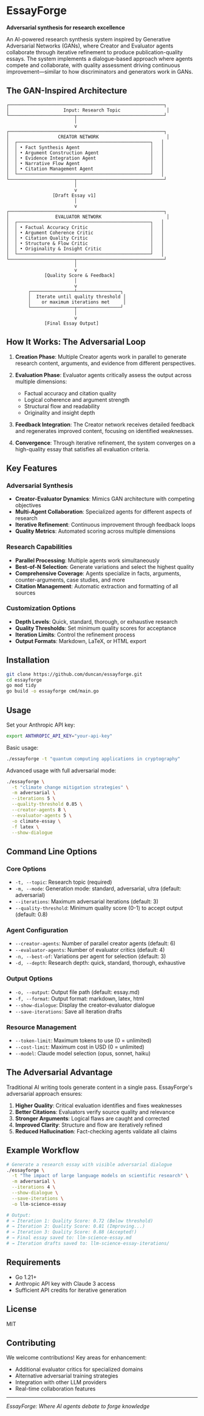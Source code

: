 # EssayForge

**Adversarial synthesis for research excellence**

An AI-powered research synthesis system inspired by Generative Adversarial Networks (GANs), where Creator and Evaluator agents collaborate through iterative refinement to produce publication-quality essays. The system implements a dialogue-based approach where agents compete and collaborate, with quality assessment driving continuous improvement—similar to how discriminators and generators work in GANs.

## The GAN-Inspired Architecture

```
┌─────────────────────────────────────────────────────────┐
│                    Input: Research Topic                 │
└────────────────────────┬────────────────────────────────┘
                         │
                         v
┌─────────────────────────────────────────────────────────┐
│                  CREATOR NETWORK                         │
│  ┌─────────────────────────────────────────────────┐   │
│  │ • Fact Synthesis Agent                          │   │
│  │ • Argument Construction Agent                   │   │
│  │ • Evidence Integration Agent                    │   │
│  │ • Narrative Flow Agent                          │   │
│  │ • Citation Management Agent                     │   │
│  └─────────────────────────────────────────────────┘   │
└────────────────────────┬────────────────────────────────┘
                         │
                         v
                 [Draft Essay v1]
                         │
                         v
┌─────────────────────────────────────────────────────────┐
│                 EVALUATOR NETWORK                        │
│  ┌─────────────────────────────────────────────────┐   │
│  │ • Factual Accuracy Critic                       │   │
│  │ • Argument Coherence Critic                     │   │
│  │ • Citation Quality Critic                       │   │
│  │ • Structure & Flow Critic                       │   │
│  │ • Originality & Insight Critic                  │   │
│  └─────────────────────────────────────────────────┘   │
└────────────────────────┬────────────────────────────────┘
                         │
                         v
              [Quality Score & Feedback]
                         │
                         v
        ┌────────────────┴────────────────┐
        │  Iterate until quality threshold │
        │    or maximum iterations met     │
        └────────────────┬────────────────┘
                         │
                         v
              [Final Essay Output]
```

## How It Works: The Adversarial Loop

1. **Creation Phase**: Multiple Creator agents work in parallel to generate research content, arguments, and evidence from different perspectives.

2. **Evaluation Phase**: Evaluator agents critically assess the output across multiple dimensions:
   - Factual accuracy and citation quality
   - Logical coherence and argument strength  
   - Structural flow and readability
   - Originality and insight depth

3. **Feedback Integration**: The Creator network receives detailed feedback and regenerates improved content, focusing on identified weaknesses.

4. **Convergence**: Through iterative refinement, the system converges on a high-quality essay that satisfies all evaluation criteria.

## Key Features

### Adversarial Synthesis
- **Creator-Evaluator Dynamics**: Mimics GAN architecture with competing objectives
- **Multi-Agent Collaboration**: Specialized agents for different aspects of research
- **Iterative Refinement**: Continuous improvement through feedback loops
- **Quality Metrics**: Automated scoring across multiple dimensions

### Research Capabilities  
- **Parallel Processing**: Multiple agents work simultaneously
- **Best-of-N Selection**: Generate variations and select the highest quality
- **Comprehensive Coverage**: Agents specialize in facts, arguments, counter-arguments, case studies, and more
- **Citation Management**: Automatic extraction and formatting of all sources

### Customization Options
- **Depth Levels**: Quick, standard, thorough, or exhaustive research
- **Quality Thresholds**: Set minimum quality scores for acceptance
- **Iteration Limits**: Control the refinement process
- **Output Formats**: Markdown, LaTeX, or HTML export

## Installation

```bash
git clone https://github.com/duncan/essayforge.git
cd essayforge
go mod tidy
go build -o essayforge cmd/main.go
```

## Usage

Set your Anthropic API key:
```bash
export ANTHROPIC_API_KEY="your-api-key"
```

Basic usage:
```bash
./essayforge -t "quantum computing applications in cryptography"
```

Advanced usage with full adversarial mode:
```bash
./essayforge \
  -t "climate change mitigation strategies" \
  -m adversarial \
  --iterations 5 \
  --quality-threshold 0.85 \
  --creator-agents 8 \
  --evaluator-agents 5 \
  -o climate-essay \
  -f latex \
  --show-dialogue
```

## Command Line Options

### Core Options
- `-t, --topic`: Research topic (required)
- `-m, --mode`: Generation mode: standard, adversarial, ultra (default: adversarial)
- `--iterations`: Maximum adversarial iterations (default: 3)
- `--quality-threshold`: Minimum quality score (0-1) to accept output (default: 0.8)

### Agent Configuration
- `--creator-agents`: Number of parallel creator agents (default: 6)
- `--evaluator-agents`: Number of evaluator critics (default: 4)
- `-n, --best-of`: Variations per agent for selection (default: 3)
- `-d, --depth`: Research depth: quick, standard, thorough, exhaustive

### Output Options
- `-o, --output`: Output file path (default: essay.md)
- `-f, --format`: Output format: markdown, latex, html
- `--show-dialogue`: Display the creator-evaluator dialogue
- `--save-iterations`: Save all iteration drafts

### Resource Management
- `--token-limit`: Maximum tokens to use (0 = unlimited)
- `--cost-limit`: Maximum cost in USD (0 = unlimited)
- `--model`: Claude model selection (opus, sonnet, haiku)

## The Adversarial Advantage

Traditional AI writing tools generate content in a single pass. EssayForge's adversarial approach ensures:

1. **Higher Quality**: Critical evaluation identifies and fixes weaknesses
2. **Better Citations**: Evaluators verify source quality and relevance
3. **Stronger Arguments**: Logical flaws are caught and corrected
4. **Improved Clarity**: Structure and flow are iteratively refined
5. **Reduced Hallucination**: Fact-checking agents validate all claims

## Example Workflow

```bash
# Generate a research essay with visible adversarial dialogue
./essayforge \
  -t "The impact of large language models on scientific research" \
  -m adversarial \
  --iterations 4 \
  --show-dialogue \
  --save-iterations \
  -o llm-science-essay

# Output:
# → Iteration 1: Quality Score: 0.72 (Below threshold)
# → Iteration 2: Quality Score: 0.81 (Improving...)  
# → Iteration 3: Quality Score: 0.88 (Accepted!)
# → Final essay saved to: llm-science-essay.md
# → Iteration drafts saved to: llm-science-essay-iterations/
```

## Requirements

- Go 1.21+
- Anthropic API key with Claude 3 access
- Sufficient API credits for iterative generation

## License

MIT

## Contributing

We welcome contributions! Key areas for enhancement:
- Additional evaluator critics for specialized domains
- Alternative adversarial training strategies
- Integration with other LLM providers
- Real-time collaboration features

---

*EssayForge: Where AI agents debate to forge knowledge*
